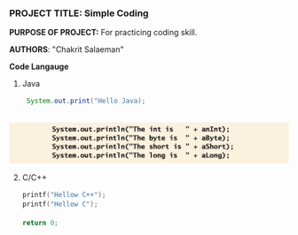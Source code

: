 ### **PROJECT TITLE:** Simple Coding
**PURPOSE OF PROJECT:** For practicing coding skill.

**AUTHORS**: "Chakrit Salaeman"

**Code Langauge**
1. Java
    ```Java
     System.out.print("Hello Java);
     
![alt text](https://github.com/chakrits/Project/blob/master/Image/img1.png)

2. C/C++
    ```C
    printf("Hellow C++");
    printf("Hellow C");
    
    return 0;

